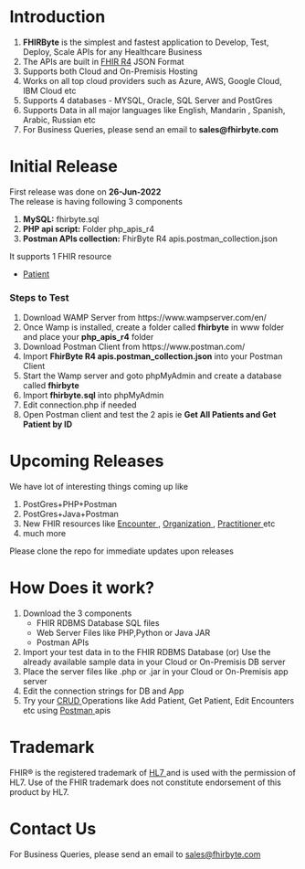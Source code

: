 # Introduction
<ol>
  <li> <b>FHIRByte</b> is the simplest and fastest application to Develop, Test, Deploy, Scale APIs for any Healthcare Business </li>
  <li> The APIs are built in <a href = 'https://www.hl7.org/fhir/' target='_blank'> FHIR R4</a> JSON Format </li>
  <li> Supports both Cloud and On-Premisis Hosting </li>
  <li> Works on all top cloud providers such as Azure, AWS, Google Cloud, IBM Cloud etc</li>
  <li> Supports 4 databases - MYSQL, Oracle, SQL Server and PostGres </li>
  <li> Supports Data in all major languages like English, Mandarin , Spanish, Arabic, Russian etc </li>
  <li> For Business Queries, please send an email to <b>sales@fhirbyte.com </b></li>
</ol>

# Initial Release
First release was done on <b>26-Jun-2022</b> <br>
The release is having following 3 components
<ol> 
  <li> <b>MySQL:</b> fhirbyte.sql </li> 
  <li> <b>PHP api script:</b>  Folder php_apis_r4 </li> 
  <li> <b>Postman APIs collection:</b> FhirByte R4 apis.postman_collection.json  </li> 
</ol> 
 
It supports 1 FHIR resource  <br>
<ul> 
  <li> <a href = 'https://build.fhir.org/patient.html' target='_blank'> Patient </a> </li>  
</ul>

<h3> Steps to Test </h3>
<ol> 
  <li> Download WAMP Server from https://www.wampserver.com/en/ </li> 
  <li> Once Wamp is installed, create a folder called <b>fhirbyte</b> in www folder and place your <b>php_apis_r4</b>  folder</li> 
  <li> Download Postman Client from https://www.postman.com/  </li> 
  <li> Import <b>FhirByte R4 apis.postman_collection.json</b> into your Postman Client </li> 
  <li> Start the Wamp server and goto phpMyAdmin and create a database called <b>fhirbyte</b> </li> 
  <li> Import <b>fhirbyte.sql</b> into phpMyAdmin </li>
  <li> Edit connection.php if needed </li>
  <li> Open Postman client and test the 2 apis ie <b>Get All Patients and Get Patient by ID</b> </li>  
</ol> 
  
# Upcoming Releases

We have lot of interesting things coming up like 

<ol> 
  <li> PostGres+PHP+Postman </li> 
  <li> PostGres+Java+Postman </li> 
  <li> New FHIR resources like <a href = 'https://build.fhir.org/encounter.html' target='_blank'> Encounter </a>,
    <a href = 'https://build.fhir.org/organization.html' target='_blank'> Organization </a>, 
    <a href = 'https://build.fhir.org/practitioner.html' target='_blank'> Practitioner </a> etc</li> 
  <li> much more </li> 
</ol> 

Please clone the repo for immediate updates upon releases

# How Does it work?
<ol>
  <li> Download the 3 components
    <ul> <li> FHIR RDBMS Database SQL files </li>
      <li> Web Server Files like PHP,Python or Java JAR </li>
      <li> Postman APIs </li> </ul> </li>   
  <li> Import your test data in to the FHIR RDBMS Database (or) Use the already available sample data in your Cloud or On-Premisis DB server</li> 
  <li> Place the server files like .php or .jar in your Cloud or On-Premisis app server  </li>
  <li> Edit the connection strings for DB and App </li>
  <li> Try your <a href = 'https://en.wikipedia.org/wiki/Create,_read,_update_and_delete' target='_blank'> CRUD </a> Operations like Add Patient, Get Patient, Edit Encounters etc using <a href = 'https://www.postman.com/' target='_blank'> Postman </a>  apis </li>
</ol>  

# Trademark
FHIR® is the registered trademark of <a href = 'https://www.hl7.org/' target='_blank'> HL7 </a> and is used with the permission of HL7. Use of the FHIR trademark does not constitute endorsement of this product by HL7.
# Contact Us

For Business Queries, please send an email to sales@fhirbyte.com
